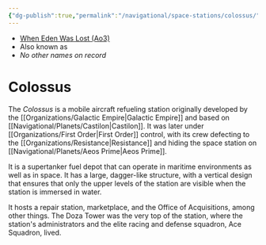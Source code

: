 ```yaml
---
{"dg-publish":true,"permalink":"/navigational/space-stations/colossus/","tags":["ship"],"noteIcon":"saber1"}
---
```


- [When Eden Was Lost (Ao3)](https://archiveofourown.org/works/19334440/chapters/45992584)
- Also known as
- *No other names on record*
# Colossus

The *Colossus* is a mobile aircraft refueling station originally developed by the [[Organizations/Galactic Empire\|Galactic Empire]] and based on [[Navigational/Planets/Castilon\|Castilon]]. It was later under [[Organizations/First Order\|First Order]] control, with its crew defecting to the [[Organizations/Resistance\|Resistance]] and hiding the space station on [[Navigational/Planets/Aeos Prime\|Aeos Prime]]. 

It is a supertanker fuel depot that can operate in maritime environments as well as in space. It has a large, dagger-like structure, with a vertical design that ensures that only the upper levels of the station are visible when the station is immersed in water. 

It hosts a repair station, marketplace, and the Office of Acquisitions, among other things. The Doza Tower was the very top of the station, where the station's administrators and the elite racing and defense squadron, Ace Squadron, lived. 


